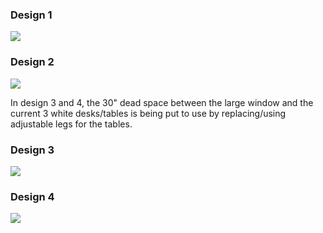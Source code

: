 ### Design 1 

![](MOCTeamRoomDesign1.png)

### Design 2

![](MOCTeamRoomDesign2.png)

In design 3 and 4, the 30" dead space between the large window and the current 3 white desks/tables is being put to use by   replacing/using adjustable legs for the tables. 

### Design 3

![](MOCTeamRoomDesign3.png)

### Design 4

![](MOCTeamRoomDesign4.png)